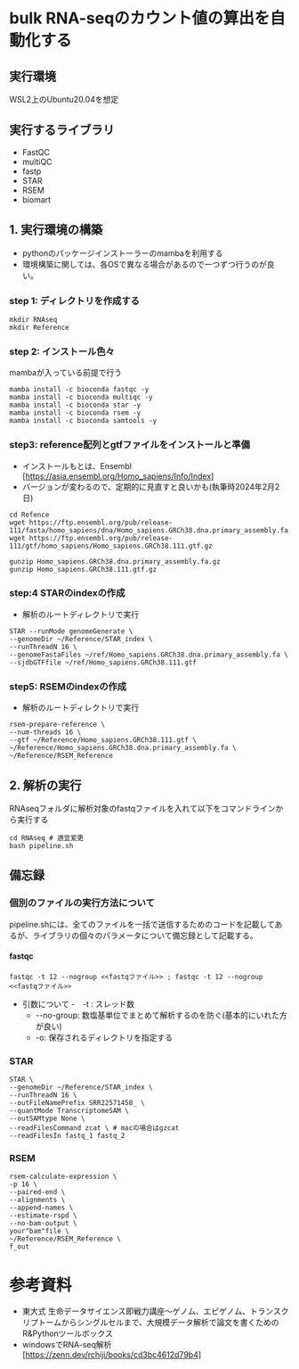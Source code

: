 # bulk RNA-seqのカウント値の算出を自動化する

## 実行環境
WSL2上のUbuntu20.04を想定

## 実行するライブラリ
- FastQC
- multiQC
- fastp
- STAR
- RSEM
- biomart

## 1. 実行環境の構築
- pythonのパッケージインストーラーのmambaを利用する
- 環境構築に関しては、各OSで異なる場合があるので一つずつ行うのが良い。

### step 1: ディレクトリを作成する
```
mkdir RNAseq
mkdir Reference
```

### step 2: インストール色々
mambaが入っている前提で行う
```
mamba install -c bioconda fastqc -y
mamba install -c bioconda multiqc -y
mamba install -c bioconda star -y
mamba install -c bioconda rsem -y
mamba install -c bioconda samtools -y
```

### step3: reference配列とgtfファイルをインストールと準備
- インストールもとは、Ensembl [https://asia.ensembl.org/Homo_sapiens/Info/Index] 
- バージョンが変わるので、定期的に見直すと良いかも(執筆時2024年2月2日)
```
cd Refence
wget https://ftp.ensembl.org/pub/release-111/fasta/homo_sapiens/dna/Homo_sapiens.GRCh38.dna.primary_assembly.fa.gz
wget https://ftp.ensembl.org/pub/release-111/gtf/homo_sapiens/Homo_sapiens.GRCh38.111.gtf.gz

gunzip Homo_sapiens.GRCh38.dna.primary_assembly.fa.gz
gunzip Homo_sapiens.GRCh38.111.gtf.gz
```

### step:4 STARのindexの作成
- 解析のルートディレクトリで実行
```
STAR --runMode genomeGenerate \
--genomeDir ~/Reference/STAR_index \
--runThreadN 16 \
--genomeFastaFiles ~/ref/Homo_sapiens.GRCh38.dna.primary_assembly.fa \
--sjdbGTFfile ~/ref/Homo_sapiens.GRCh38.111.gtf
```

### step5: RSEMのindexの作成
- 解析のルートディレクトリで実行
```
rsem-prepare-reference \
--num-threads 16 \
--gtf ~/Reference/Homo_sapiens.GRCh38.111.gtf \
~/Reference/Homo_sapiens.GRCh38.dna.primary_assembly.fa \
~/Reference/RSEM_Reference
```

## 2. 解析の実行
RNAseqフォルダに解析対象のfastqファイルを入れて以下をコマンドラインから実行する
```
cd RNAseq # 適宜変更
bash pipeline.sh
```

## 備忘録

### 個別のファイルの実行方法について
pipeline.shには、全てのファイルを一括で送信するためのコードを記載してあるが、ライブラリの個々のパラメータについて備忘録として記載する。

#### fastqc
```
fastqc -t 12 --nogroup <<fastqファイル>> ; fastqc -t 12 --nogroup <<fastqファイル>>
```
- 引数について
  -　-t : スレッド数
  -  --no-group: 数塩基単位でまとめて解析するのを防ぐ(基本的にいれた方が良い)
  -  -o: 保存されるディレクトリを指定する   

### STAR
```
STAR \
--genomeDir ~/Reference/STAR_index \
--runThreadN 16 \
--outFileNamePrefix SRR22571458_ \
--quantMode TranscriptomeSAM \
--outSAMtype None \
--readFilesCommand zcat \ # macの場合はgzcat
--readFilesIn fastq_1 fastq_2
```


### RSEM
```
rsem-calculate-expression \
-p 16 \
--paired-end \
--alignments \
--append-names \
--estimate-rspd \
--no-bam-output \
your"bam"file \
~/Reference/RSEM_Reference \
f_out
```



# 参考資料
- 東大式 生命データサイエンス即戦力講座〜ゲノム、エピゲノム、トランスクリプトームからシングルセルまで、大規模データ解析で論文を書くためのR&Pythonツールボックス
- windowsでRNA-seq解析 [https://zenn.dev/rchiji/books/cd3bc4612d79b4]

